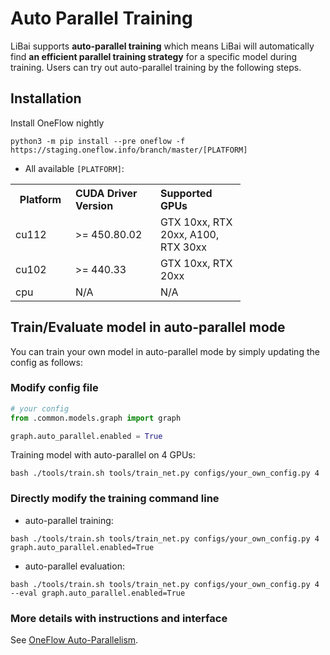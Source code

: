 # Auto Parallel Training

LiBai supports **auto-parallel training** which means LiBai will automatically find **an efficient parallel training strategy** for a specific model during training. Users can try out auto-parallel training by the following steps.

## Installation

Install OneFlow nightly

```shell
python3 -m pip install --pre oneflow -f https://staging.oneflow.info/branch/master/[PLATFORM]
```

- All available `[PLATFORM]`:

<table class="docutils">
  <tbody>
    <tr>
      <th width="80"> Platform </th>
      <th valign="bottom" align="left" width="120">CUDA Driver Version</th>
      <th valign="bottom" align="left" width="120">Supported GPUs</th>
    </tr>
    <tr>
      <td align="left"> cu112 </td>
      <td align="left"> >= 450.80.02 </td>
      <td align="left"> GTX 10xx, RTX 20xx, A100, RTX 30xx</td>
    </tr>
    <tr>
      <td align="left"> cu102 </td>
      <td align="left"> >= 440.33 </td>
      <td align="left"> GTX 10xx, RTX 20xx</td>
    </tr>
    <tr>
      <td align="left"> cpu </td>
      <td align="left"> N/A </td>
      <td align="left"> N/A </td>
    </tr>
  </tbody>
</table>


## Train/Evaluate model in auto-parallel mode

You can train your own model in auto-parallel mode by simply updating the config as follows:

### Modify config file

```python
# your config
from .common.models.graph import graph

graph.auto_parallel.enabled = True
```
Training model with auto-parallel on 4 GPUs:
```shell
bash ./tools/train.sh tools/train_net.py configs/your_own_config.py 4
```

### Directly modify the training command line

- auto-parallel training:

```shell
bash ./tools/train.sh tools/train_net.py configs/your_own_config.py 4 graph.auto_parallel.enabled=True
```

- auto-parallel evaluation:

```shell
bash ./tools/train.sh tools/train_net.py configs/your_own_config.py 4 --eval graph.auto_parallel.enabled=True
```

### More details with instructions and interface

See [OneFlow Auto-Parallelism](https://oneflow.readthedocs.io/en/master/auto_parallel.html).
